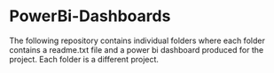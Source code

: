 # PowerBi-Dashboards

The following repository contains individual folders where each folder contains a readme.txt file and a power bi dashboard produced for the project. 
Each folder is a different project.
